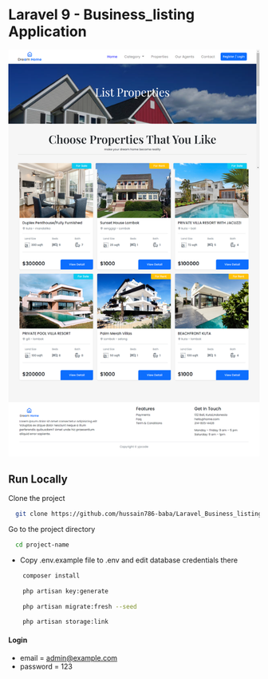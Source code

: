 # Laravel 9 - Business_listing Application

![preview img](/preview.png)

## Run Locally

Clone the project

```bash
  git clone https://github.com/hussain786-baba/Laravel_Business_listing
```

Go to the project directory

```bash
  cd project-name
```

-   Copy .env.example file to .env and edit database credentials there

```bash
    composer install
```

```bash
    php artisan key:generate
```

```bash
    php artisan migrate:fresh --seed
```

```bash
    php artisan storage:link
```

#### Login

-   email = admin@example.com
-   password = 123
